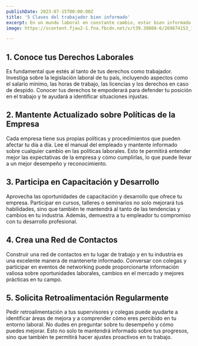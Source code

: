 ```yaml
---
publishDate: 2023-07-15T00:00:00Z
title: '5 Claves del trabajador bien informado'
excerpt: En un mundo laboral en constante cambio, estar bien informado es clave para el éxito profesional. En este artículo, exploraremos cinco aspectos fundamentales.
image: https://scontent.fjau2-1.fna.fbcdn.net/v/t39.30808-6/269674153_1115542565652604_8937776224967349245_n.jpg?_nc_cat=103&ccb=1-7&_nc_sid=833d8c&_nc_eui2=AeF_awKEgMCc36xPQzMHCRLXKj2rG0uOXkAqPasbS45eQI2UCRE3g1KCSfxcn1KgsRIlHWtzwU3C-z0PvSGNwoVj&_nc_ohc=eFNjA_RAszMQ7kNvgE1aNP9&_nc_ht=scontent.fjau2-1.fna&_nc_gid=ALZx7tL8X4b0srmLwXyx9rT&oh=00_AYAY1_TxVvrgIGxChSB7J5lGjUAIXtLAM--PhR5-rcfSug&oe=670F52DA

---
```



## 1. Conoce tus Derechos Laborales

Es fundamental que estés al tanto de tus derechos como trabajador. Investiga sobre la legislación laboral de tu país, incluyendo aspectos como el salario mínimo, las horas de trabajo, las licencias y los derechos en caso de despido. Conocer tus derechos te empoderará para defender tu posición en el trabajo y te ayudará a identificar situaciones injustas.

## 2. Mantente Actualizado sobre Políticas de la Empresa

Cada empresa tiene sus propias políticas y procedimientos que pueden afectar tu día a día. Lee el manual del empleado y mantente informado sobre cualquier cambio en las políticas laborales. Esto te permitirá entender mejor las expectativas de la empresa y cómo cumplirlas, lo que puede llevar a un mejor desempeño y reconocimiento.



## 3. Participa en Capacitación y Desarrollo

Aprovecha las oportunidades de capacitación y desarrollo que ofrece tu empresa. Participar en cursos, talleres o seminarios no solo mejorará tus habilidades, sino que también te mantendrá al tanto de las tendencias y cambios en tu industria. Además, demuestra a tu empleador tu compromiso con tu desarrollo profesional.


## 4. Crea una Red de Contactos
Construir una red de contactos en tu lugar de trabajo y en tu industria es una excelente manera de mantenerte informado. Conversar con colegas y participar en eventos de networking puede proporcionarte información valiosa sobre oportunidades laborales, cambios en el mercado y mejores prácticas en tu campo.

## 5. Solicita Retroalimentación Regularmente
Pedir retroalimentación a tus supervisores y colegas puede ayudarte a identificar áreas de mejora y a comprender cómo eres percibido en tu entorno laboral. No dudes en preguntar sobre tu desempeño y cómo puedes mejorar. Esto no solo te mantendrá informado sobre tus progresos, sino que también te permitirá hacer ajustes proactivos en tu trabajo.




